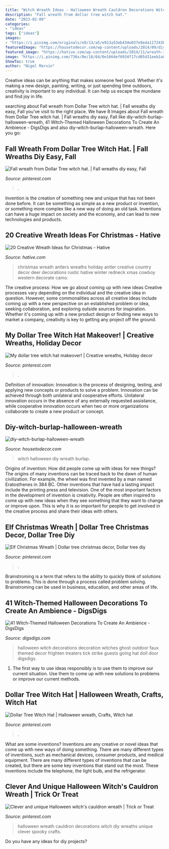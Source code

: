 ```yaml
---
title: "Witch Wreath Ideas : Halloween Wreath Cauldron Decorations Witch Diy Wreaths Unique Clever Spooky Crafts"
description: "Fall wreath from dollar tree witch hat."
date: "2023-02-09"
categories:
- "ideas"
tags: ["ideas"]
images:
- "https://i.pinimg.com/originals/e9/13/a5/e913a53eb434e037e9eda117243b8368.jpg"
featuredImage: "https://housetodecor.com/wp-content/uploads/2014/09/diy-witch-burlap-halloween-wreath.jpg"
featured_image: "https://hative.com/wp-content/uploads/2014/11/wreath-ideas/1-holiday-wreath-with-antlers.jpg"
image: "https://i.pinimg.com/736x/0e/16/64/0e1664ef6934f17cd05431eeb1a89369.jpg"
ShowToc: true
author: "Nigel Marvin"
---
```



Creative ideas can be anything that makes someone feel good. Whether it's making a new design, painting, writing, or just spending time outdoors, creativity is important to any individual. It can help us escape the mundane and find joy in life.

	

		
searching about Fall wreath from Dollar Tree witch hat. | Fall wreaths diy easy, Fall you've visit to the right place. We have 8 Images about Fall wreath from Dollar Tree witch hat. | Fall wreaths diy easy, Fall like diy-witch-burlap-halloween-wreath, 41 Witch-Themed Halloween Decorations To Create An Ambience - DigsDigs and also diy-witch-burlap-halloween-wreath. Here you go:
		
    
## Fall Wreath From Dollar Tree Witch Hat. | Fall Wreaths Diy Easy, Fall

<img loading=lazy src="https://i.pinimg.com/736x/0e/16/64/0e1664ef6934f17cd05431eeb1a89369.jpg" onerror="this.onerror=null;this.src='https://tse2.mm.bing.net/th?id=OIP.Y4X_wIPXAoZAsGywvlD90wHaLI&amp;pid=15.1';" alt="Fall wreath from Dollar Tree witch hat. | Fall wreaths diy easy, Fall">

_Source: pinterest.com_

>. 

	

Invention is the creation of something new and unique that has not been done before. It can be something as simple as a new product or invention, or something more complex like a new way of doing an old task. Inventions can have a huge impact on society and the economy, and can lead to new technologies and products.

    
## 20 Creative Wreath Ideas For Christmas - Hative

<img loading=lazy src="https://hative.com/wp-content/uploads/2014/11/wreath-ideas/1-holiday-wreath-with-antlers.jpg" onerror="this.onerror=null;this.src='https://tse2.mm.bing.net/th?id=OIP.lymPYy3QoO3Achi0fN4HAQHaJ4&amp;pid=15.1';" alt="20 Creative Wreath Ideas for Christmas - Hative">

_Source: hative.com_

>christmas wreath antlers wreaths holiday antler creative country decor deer decorations rustic hative winter redneck xmas cowboy western decorate camo. 

	

The creative process: How we go about coming up with new ideas
Creative processes vary depending on the individual and the creative idea in question. However, some commonalities across all creative ideas include coming up with a new perspective on an established problem or idea, seeking collaboration, and exploring outside sources for inspiration. Whether it's coming up with a new product design or finding new ways to market a company, creativity is key to getting any project off the ground.

    
## My Dollar Tree Witch Hat Makeover! | Creative Wreaths, Holiday Decor

<img loading=lazy src="https://i.pinimg.com/736x/3d/af/64/3daf645af6dbc3c3a893aae2b645d232.jpg" onerror="this.onerror=null;this.src='https://tse2.mm.bing.net/th?id=OIP.lXrhVnzU4f1c9W_h-eag_gHaJ3&amp;pid=15.1';" alt="My dollar tree witch hat makeover! | Creative wreaths, Holiday decor">

_Source: pinterest.com_

>. 

	

Definition of innovation:
Innovation is the process of designing, testing, and applying new concepts or products to solve a problem. Innovation can be achieved through both unilateral and cooperative efforts. Unilateral innovation occurs in the absence of any externally requested assistance, while cooperative innovation occurs when two or more organizations collaborate to create a new product or concept.

    
## Diy-witch-burlap-halloween-wreath

<img loading=lazy src="https://housetodecor.com/wp-content/uploads/2014/09/diy-witch-burlap-halloween-wreath.jpg" onerror="this.onerror=null;this.src='https://tse2.mm.bing.net/th?id=OIP.EY0hM9eRK9EgAy3rTLAnkwHaJ4&amp;pid=15.1';" alt="diy-witch-burlap-halloween-wreath">

_Source: housetodecor.com_

>witch halloween diy wreath burlap. 

	

Origins of invention: How did people come up with ideas for new things?
The origins of many inventions can be traced back to the dawn of human civilization. For example, the wheel was first invented by a man named Eratosthenes in 384 BC. Other inventions that have had a lasting impact include the printing press and television. 
One of the most important factors in the development of invention is creativity. People are often inspired to come up with new ideas when they see something that they want to change or improve upon. This is why it is so important for people to get involved in the creative process and share their ideas with others.

    
## Elf Christmas Wreath | Dollar Tree Christmas Decor, Dollar Tree Diy

<img loading=lazy src="https://i.pinimg.com/originals/e9/13/a5/e913a53eb434e037e9eda117243b8368.jpg" onerror="this.onerror=null;this.src='https://tse1.mm.bing.net/th?id=OIP.WWD5bnU_HaiveU6XM1gz_wHaPP&amp;pid=15.1';" alt="Elf Christmas Wreath | Dollar tree christmas decor, Dollar tree diy">

_Source: pinterest.com_

>. 

	

Brainstroming is a term that refers to the ability to quickly think of solutions to problems. This is done through a process called problem solving. Brainstroming can be used in business, education, and other areas of life.

    
## 41 Witch-Themed Halloween Decorations To Create An Ambience - DigsDigs

<img loading=lazy src="https://www.digsdigs.com/photos/2016/09/27-faux-witch-is-going-to-strike-and-frighten-your-Halloween-guests-or-tick-or-treaters.jpg" onerror="this.onerror=null;this.src='https://tse2.mm.bing.net/th?id=OIP.VPYYoSIAyYzLhVI9fBGvnwHaKs&amp;pid=15.1';" alt="41 Witch-Themed Halloween Decorations To Create An Ambience - DigsDigs">

_Source: digsdigs.com_

>halloween witch decorations decoration witches ghost outdoor faux themed decor frighten treaters tick strike guests going hat doll door digsdigs. 

	

1. The first way to use ideas responsibly is to use them to improve our current situation. Use them to come up with new solutions to problems or improve our current methods. 

    
## Dollar Tree Witch Hat | Halloween Wreath, Crafts, Witch Hat

<img loading=lazy src="https://i.pinimg.com/736x/ad/ad/af/adadafd032fe4d0edc0f10017b5a24ee.jpg" onerror="this.onerror=null;this.src='https://tse3.mm.bing.net/th?id=OIP.ZZSPaZ7eZdzI1NMjoz54XgHaL7&amp;pid=15.1';" alt="Dollar Tree Witch Hat | Halloween wreath, Crafts, Witch hat">

_Source: pinterest.com_

>. 

	

What are some inventions?
Inventions are any creative or novel ideas that come up with new ways of doing something. There are many different types of inventions, such as mechanical devices, consumer products, and medical equipment. 
There are many different types of inventions that can be created, but there are some key inventions that stand out the most. These inventions include the telephone, the light bulb, and the refrigerator.

    
## Clever And Unique Halloween Witch&#039;s Cauldron Wreath | Trick Or Treat

<img loading=lazy src="https://i.pinimg.com/736x/5c/9d/f9/5c9df91a3079c33c43e6b34bf4ea1338.jpg?b=t" onerror="this.onerror=null;this.src='https://tse1.mm.bing.net/th?id=OIP.IfdFfe3mG4i0aCq0ZjklGwHaIJ&amp;pid=15.1';" alt="Clever and unique Halloween witch&#039;s cauldron wreath | Trick or Treat">

_Source: pinterest.com_

>halloween wreath cauldron decorations witch diy wreaths unique clever spooky crafts. 

	

Do you have any ideas for diy projects?

